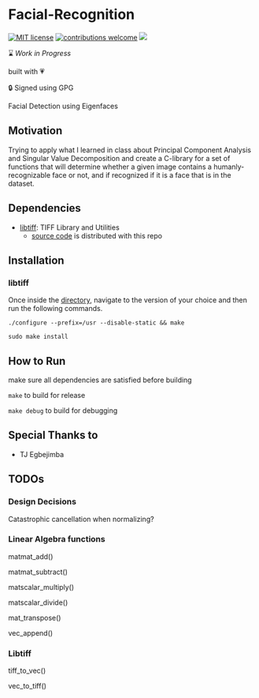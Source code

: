 # Facial-Recognition
[![MIT license](https://img.shields.io/badge/License-MIT-blue.svg)](https://lbesson.mit-license.org/)
[![contributions welcome](https://img.shields.io/badge/contributions-welcome-brightgreen.svg?style=flat)](https://github.com/dwyl/esta/issues)
![](https://img.shields.io/badge/maintained-yes-green.svg?style=flat)

:hourglass: *Work in Progress*

built with :heartpulse:

:lock: Signed using GPG

Facial Detection using Eigenfaces

## Motivation

Trying to apply what I learned in class about Principal Component Analysis and 
Singular Value Decomposition and create a C-library for a set of functions that
will determine whether a given image contains a humanly-recognizable face or not,
and if recognized if it is a face that is in the dataset.

## Dependencies

- [libtiff](http://www.libtiff.org/): TIFF Library and Utilities
  - [source code](external_libraries/libtiff) is distributed with this repo
  
## Installation
### libtiff

Once inside the [directory](external_libraries/libtiff), navigate to the version
of your choice and then run the following commands.
```
./configure --prefix=/usr --disable-static && make

sudo make install
```

## How to Run

make sure all dependencies are satisfied before building

`make`
to build for release

`make debug`
to build for debugging

## Special Thanks to
 - TJ Egbejimba


## TODOs

### Design Decisions

Catastrophic cancellation when normalizing?

### Linear Algebra functions

matmat_add()

matmat_subtract()

matscalar_multiply()

matscalar_divide()

mat_transpose()

vec_append()

### Libtiff

tiff_to_vec()

vec_to_tiff()

